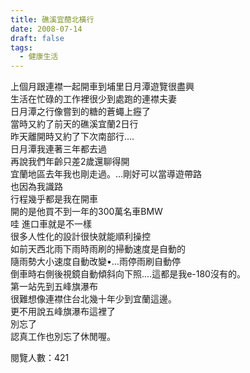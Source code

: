 ```yaml
---
title: 礁溪宜蕑北橫行
date: 2008-07-14
draft: false
tags:
  - 健康生活
---
```

上個月跟連襟一起開車到埔里日月潭遊覽很盡興  
生活在忙碌的工作裡很少到處跑的連襟夫妻  
日月潭之行像嘗到的糖的蒼蠅上癧了  
當時又約了前天的礁溪宜蘭2日行  
昨天離開時又約了下次南部行....  
日月潭我連著三年都去過  
再說我們年齡只差2歲還聊得開  
宜蘭地區去年我也剛走過。…剛好可以當導遊帶路  
也因為我識路  
行程幾乎都是我在開車  
開的是他買不到一年的300萬名車BMW  
哇 進口車就是不一樣  
很多人性化的設計很快就能順利操控  
如前天西北雨下雨時雨刷的掃動速度是自動的  
隨雨勢大小速度自動改變•…雨停雨刷自動停  
倒車時右側後視鏡自動傾斜向下照....這都是我e-180沒有的。  
第一站先到五峰旗瀑布  
很難想像連襟住台北幾十年少到宜蘭這邊。  
更不用說五峰旗瀑布這裡了  
別忘了  
認真工作也別忘了休閒喔。  


閱覽人數：421